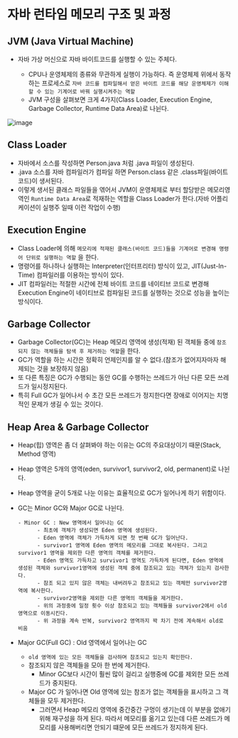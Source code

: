  
 
 # 자바 런타임 메모리 구조 및 과정
 
 
   ## JVM (Java Virtual Machine)
   
   - 자바 가상 머신으로 자바 바이트코드를 실행할 수 있는 주체다.
     
     - CPU나 운영체제의 종류와 무관하게 실행이 가능하다. 즉 운영체제 위에서 동작하는 프로세스로 `자바 코드를 컴파일해서 얻은 바이트 코드를 해당 운영체제가 이해할 수 있는 기계어로 바꿔 실행시켜주는 역할`
     - JVM 구성을 살펴보면 크게 4가지(Class Loader, Execution Engine, Garbage Collector, Runtime Data Area)로 나뉜다.

   ![image](https://img1.daumcdn.net/thumb/R1280x0/?scode=mtistory2&fname=http%3A%2F%2Fcfile22.uf.tistory.com%2Fimage%2F9973563D5ACE0315215FF6)
   
   
   ## Class Loader
   
   - 자바에서 소스를 작성하면 Person.java 처럼 .java 파일이 생성된다.
   - .java 소스를 자바 컴파일러가 컴파일 하면 Person.class 같은 .class파일(바이트코드)이 생서된다.
   - 이렇게 생서된 클래스 파일들을 엮어서 JVM이 운영체제로 부터 할당받은 메모리영역인 `Runtime Data Area`로 적재하는 역할을 Class Loader가 한다.(자바 어플리케이션이 실행주 일때 이런 작업이 수행)
  
  
  ## Execution Engine
  
  - Class Loader에 의해 `메모리에 적재된 클래스(바이트 코드)들을 기계어로 변경해 명령어 단위로 실행하는 역할` 을 한다.
  - 명령어를 하나하나 실행하는 Interpreter(인터프리터) 방식이 있고, JIT(Just-In-Time) 컴파일러를 이용하는 방식이 있다.
  - JIT 컴파일러는 적절한 시간에 전체 바이트 코드를 네이티브 코드로 변경해 Execution Engine이 네이티브로 컴파일된 코드를 실행하는 것으로 성능을 높이는 방식이다.
  
  
  ## Garbage Collector
  
  - Garbage Collector(GC)는 Heap 메모리 영역에 생성(적재) 된 객체들 중에 `참조되지 않는 객체들을 탐색 후 제거하는 역할`을 한다.
  - GC가 역할을 하는 시간은 정확히 언제인지를 알 수 없다.(참조가 없어지자마자 해제되는 것을 보장하지 않음)
  - 또 다른 특징은 GC가 수행되는 동안 GC를 수행하는 쓰레드가 아닌 다른 모든 쓰레드가 일시정지된다.
  - 특히 Full GC가 일어나서 수 초간 모든 쓰레드가 정지한다면 장애로 이어지는 치명적인 문제가 생길 수 있는 것이다.

  ## Heap Area & Garbage Collector
  
  - Heap(힙) 영역은 좀 더 살펴봐야 하는 이유는 GC의 주요대상이기 때문(Stack, Method 영역)
  - Heap 영역은 5개의 영역(eden, survivor1, survivor2, old, permanent)로 나뉜다.
  - Heap 영역을 굳이 5개로 나눈 이유는 효율적으로 GC가 일어나게 하기 위함이다.
  - GC는 Minor GC와 Major GC로 나뉜다.
  
        - Minor GC : New 영역에서 일어나는 GC
              - 최초에 객체가 생성되면 Eden 영역에 생성된다.
              - Eden 영역에 객체가 가득차게 되면 첫 번째 GC가 일어난다.
              - survivor1 영역에 Eden 영역의 메모리를 그대로 복사된다. 그리고 survivor1 영역을 제외한 다른 영역의 객체를 제거한다.
              - Eden 영역도 가득차고 survivor1 영역도 가득차게 된다면, Eden 영역에 생성된 객체와 survivor1영역에 생성된 객체 중에 참조되고 있는 객체가 있는지 검사한다.
              - 참조 되고 있지 않은 객체는 내버려두고 참조되고 있는 객체만 survivor2영역에 복사한다.
              - survivor2영역을 제외한 다른 영역의 객체들을 제거한다.
              - 위의 과정중에 일정 횟수 이상 참조되고 있는 객체들을 survivor2에서 old 영역으로 이동시킨다.
              - 위 과정을 계속 반복, survivor2 영역까지 꽉 차기 전에 계속해서 old로 비움
              
  - Major GC(Full GC) : Old 영역에서 일어나는 GC
      - `old 영역에 있는 모든 객체들을 검사하며 참조되고 있는지 확인한다.`
      - 참조되지 않은 객체들을 모아 한 번에 제거한다.
          - Minor GC보다 시간이 훨씬 많이 걸리고 실행중에 GC를 제외한 모든 쓰레드가 중지된다.
      - Major GC 가 일어나면 Old 영역에 있는 참조가 없는 객체들을 표시하고 그 객체들을 모두 제거한다.
          - 그러면서 Heap 메모리 영역에 중간중간 구멍이 생기는데 이 부분을 없애기 위해 재구성을 하게 된다. 따라서 메모리를 옮기고 있는데 다른 쓰레드가 메모리를 사용해버리면 안되기 떄문에 모든 쓰레드가 정지하게 된다.
